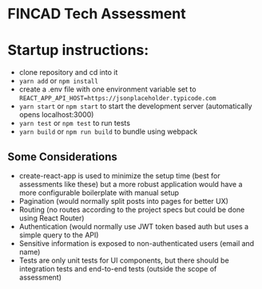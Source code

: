 # FINCAD Tech Assessment

# Startup instructions:
* clone repository and cd into it
* ``` yarn add ``` or ``` npm install ```
* create a .env file with one environment variable set to ``` REACT_APP_API_HOST=https://jsonplaceholder.typicode.com ```
* ``` yarn start ``` or ``` npm start ``` to start the development server (automatically opens localhost:3000)
* ``` yarn test ``` or ``` npm test ``` to run tests
* ``` yarn build ``` or ``` npm run build ``` to bundle using webpack

## Some Considerations
* create-react-app is used to minimize the setup time (best for assessments like these) but a more robust application would have a more configurable boilerplate with manual setup
* Pagination (would normally split posts into pages for better UX)
* Routing (no routes according to the project specs but could be done using React Router)
* Authentication (would normally use JWT token based auth but uses a simple query to the API)
* Sensitive information is exposed to non-authenticated users (email and name)
* Tests are only unit tests for UI components, but there should be integration tests and end-to-end tests (outside the scope of assessment)
